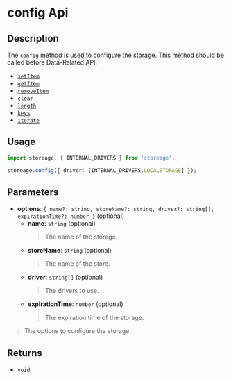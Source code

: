 # config Api

## Description

The `config` method is used to configure the storage.
This method should be called before Data-Related API:

- [`setItem`](/api-reference/set-item.md)
- [`getItem`](/api-reference/get-item.md)
- [`removeItem`](/api-reference/remove-item.md)
- [`clear`](/api-reference/clear.md)
- [`length`](/api-reference/length.md)
- [`keys`](/api-reference/keys.md)
- [`iterate`](/api-reference/iterate.md)

## Usage

```ts
import storeage, { INTERNAL_DRIVERS } from 'storeage';

storeage.config({ driver: [INTERNAL_DRIVERS.LOCALSTORAGE] });
```

## Parameters

- **options**: `{ name?: string, storeName?: string, driver?: string[], expirationTime?: number }` (optional)
  - **name**: `string` (optional)
    > The name of the storage.
  - **storeName**: `string` (optional)
    > The name of the store.
  - **driver**: `string[]` (optional)
    > The drivers to use.
  - **expirationTime**: `number` (optional)
    > The expiration time of the storage.

> The options to configure the storage.

## Returns

- `void`
